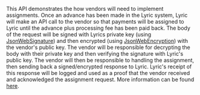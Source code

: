 This API demonstrates the how vendors will need to implement assignments.  Once an advance has been made in the Lyric system, Lyric will make an API call to the vendor so that payments will be assigned to Lyric until the advance plus processing fee has been paid back.  The body of the request will be signed with Lyrics private key (using [JsonWebSignature](https://bitbucket.org/b_c/jose4j/wiki/JWS%20Examples)) and then encrypted (using [JsonWebEncryption](https://bitbucket.org/b_c/jose4j/wiki/JWE%20Examples)) with the vendor's public key. The vendor will be responsible for decrypting the body with their private key and then verifying the signature with Lyric's public key.  The vendor will then be responsible to handling the assignment, then sending back a signed/encrypted response to Lyric.  Lyric's receipt of this response will be logged and used as a proof that the vendor received and acknowledged the assignment request.  More information can be found [here](https://lyric-server-demo-stage.herokuapp.com/docs/assignments-api/).